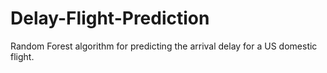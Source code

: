 # Delay-Flight-Prediction

Random Forest algorithm for predicting the arrival delay for a US domestic flight.
